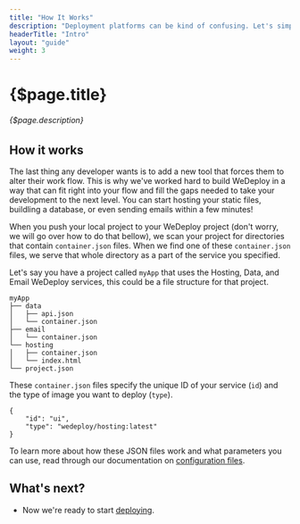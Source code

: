 ```yaml
---
title: "How It Works"
description: "Deployment platforms can be kind of confusing. Let's simplify it for you!"
headerTitle: "Intro"
layout: "guide"
weight: 3
---
```


# {$page.title}

###### {$page.description}

<article id="1">

## How it works

The last thing any developer wants is to add a new tool that forces them to alter their work flow. This is why we've worked hard to build WeDeploy in a way that can fit right into your flow and fill the gaps needed to take your development to the next level. You can start hosting your static files, buildling a database, or even sending emails within a few minutes! 

When you push your local project to your WeDeploy project (don't worry, we will go over how to do that bellow), we scan your project for directories that contain `container.json` files. When we find one of these `container.json` files, we serve that whole directory as a part of the service you specified.

Let's say you have a project called `myApp` that uses the Hosting, Data, and Email WeDeploy services, this could be a file structure for that project.

```
myApp
├── data
│   ├── api.json
│   └── container.json
├── email
│   └── container.json
└── hosting
│   ├── container.json
│   └── index.html
└── project.json
```

These `container.json` files specify the unique ID of your service (`id`) and the type of image you want to deploy (`type`). 

```app/json
{
	"id": "ui",
	"type": "wedeploy/hosting:latest"
}
```

<aside>

To learn more about how these JSON files work and what parameters you can use, read through our documentation on [configuration files](/docs/intro/configuration-files.html).

</aside>

</article>

## What's next?

* Now we're ready to start [deploying](/docs/intro/deploying.html).
